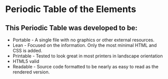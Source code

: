 Periodic Table of the Elements
===============================

## This Periodic Table was developed to be:

* Portable - A single file with no graphics or other external resources.
* Lean - Focused on the information. Only the most minimal HTML and CSS is added.
* Printable - Tested to look great in most printers in landscape orientation
* HTML5 valid
* Readable - Source code formatted to be nearly as easy to read as the rendered version.
